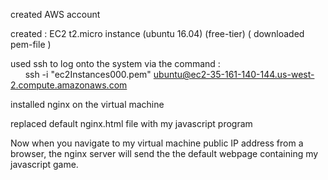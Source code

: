 created AWS account

created : EC2 t2.micro instance (ubuntu 16.04) (free-tier)  ( downloaded pem-file )

used ssh to log onto the system via the command : <br/>
&nbsp;&nbsp; &nbsp;&nbsp;&nbsp;ssh -i "ec2Instances000.pem" ubuntu@ec2-35-161-140-144.us-west-2.compute.amazonaws.com

installed nginx on the virtual machine

replaced default nginx.html file with my javascript program

Now when you navigate to my virtual machine public IP address from a browser, 
the nginx server will send the the default webpage containing my javascript game.
